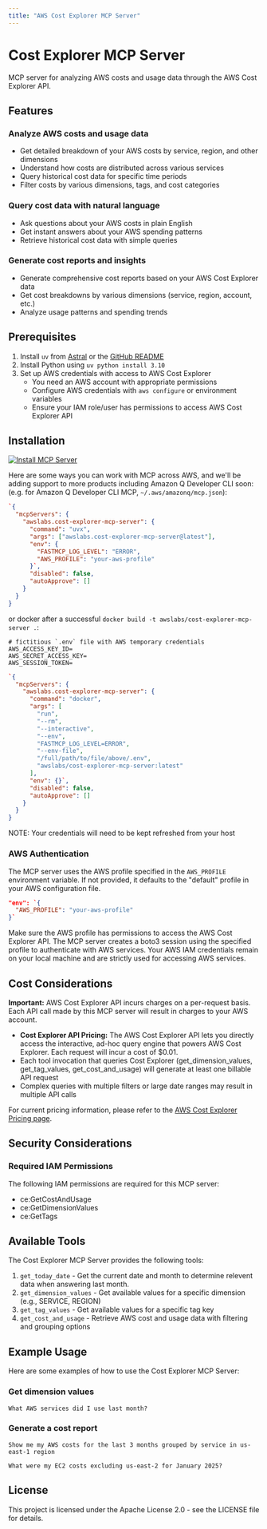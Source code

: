 ```yaml
---
title: "AWS Cost Explorer MCP Server"
---
```



# Cost Explorer MCP Server

MCP server for analyzing AWS costs and usage data through the AWS Cost Explorer API.

## Features

### Analyze AWS costs and usage data

- Get detailed breakdown of your AWS costs by service, region, and other dimensions
- Understand how costs are distributed across various services
- Query historical cost data for specific time periods
- Filter costs by various dimensions, tags, and cost categories

### Query cost data with natural language

- Ask questions about your AWS costs in plain English
- Get instant answers about your AWS spending patterns
- Retrieve historical cost data with simple queries

### Generate cost reports and insights

- Generate comprehensive cost reports based on your AWS Cost Explorer data
- Get cost breakdowns by various dimensions (service, region, account, etc.)
- Analyze usage patterns and spending trends

## Prerequisites

1. Install `uv` from [Astral](https://docs.astral.sh/uv/getting-started/installation/) or the [GitHub README](https://github.com/astral-sh/uv#installation)
2. Install Python using `uv python install 3.10`
3. Set up AWS credentials with access to AWS Cost Explorer
   - You need an AWS account with appropriate permissions
   - Configure AWS credentials with `aws configure` or environment variables
   - Ensure your IAM role/user has permissions to access AWS Cost Explorer API

## Installation

[![Install MCP Server](https://cursor.com/deeplink/mcp-install-light.svg)](https://cursor.com/install-mcp?name=awslabs.cost-explorer-mcp-server&config=eyJjb21tYW5kIjoidXZ4IGF3c2xhYnMuY29zdC1leHBsb3Jlci1tY3Atc2VydmVyQGxhdGVzdCIsImVudiI6eyJGQVNUTUNQX0xPR19MRVZFTCI6IkVSUk9SIiwiQVdTX1BST0ZJTEUiOiJ5b3VyLWF3cy1wcm9maWxlIn0sImRpc2FibGVkIjpmYWxzZSwiYXV0b0FwcHJvdmUiOltdfQ%3D%3D)

Here are some ways you can work with MCP across AWS, and we'll be adding support to more products including Amazon Q Developer CLI soon: (e.g. for Amazon Q Developer CLI MCP, `~/.aws/amazonq/mcp.json`):

```json
`{
  "mcpServers": {
    "awslabs.cost-explorer-mcp-server": {
      "command": "uvx",
      "args": ["awslabs.cost-explorer-mcp-server@latest"],
      "env": {
        "FASTMCP_LOG_LEVEL": "ERROR",
        "AWS_PROFILE": "your-aws-profile"
      }`,
      "disabled": false,
      "autoApprove": []
    }
  }
}
```

or docker after a successful `docker build -t awslabs/cost-explorer-mcp-server .`:

```file
# fictitious `.env` file with AWS temporary credentials
AWS_ACCESS_KEY_ID=
AWS_SECRET_ACCESS_KEY=
AWS_SESSION_TOKEN=
```

```json
`{
  "mcpServers": {
    "awslabs.cost-explorer-mcp-server": {
      "command": "docker",
      "args": [
        "run",
        "--rm",
        "--interactive",
        "--env",
        "FASTMCP_LOG_LEVEL=ERROR",
        "--env-file",
        "/full/path/to/file/above/.env",
        "awslabs/cost-explorer-mcp-server:latest"
      ],
      "env": {}`,
      "disabled": false,
      "autoApprove": []
    }
  }
}
```

NOTE: Your credentials will need to be kept refreshed from your host

### AWS Authentication

The MCP server uses the AWS profile specified in the `AWS_PROFILE` environment variable. If not provided, it defaults to the "default" profile in your AWS configuration file.

```json
"env": `{
  "AWS_PROFILE": "your-aws-profile"
}`
```

Make sure the AWS profile has permissions to access the AWS Cost Explorer API. The MCP server creates a boto3 session using the specified profile to authenticate with AWS services. Your AWS IAM credentials remain on your local machine and are strictly used for accessing AWS services.

## Cost Considerations

**Important:** AWS Cost Explorer API incurs charges on a per-request basis. Each API call made by this MCP server will result in charges to your AWS account.

- **Cost Explorer API Pricing:** The AWS Cost Explorer API lets you directly access the interactive, ad-hoc query engine that powers AWS Cost Explorer. Each request will incur a cost of $0.01.
- Each tool invocation that queries Cost Explorer (get_dimension_values, get_tag_values, get_cost_and_usage) will generate at least one billable API request
- Complex queries with multiple filters or large date ranges may result in multiple API calls

For current pricing information, please refer to the [AWS Cost Explorer Pricing page](https://aws.amazon.com/aws-cost-management/aws-cost-explorer/pricing/).


## Security Considerations

### Required IAM Permissions
The following IAM permissions are required for this MCP server:
- ce:GetCostAndUsage
- ce:GetDimensionValues
- ce:GetTags



## Available Tools

The Cost Explorer MCP Server provides the following tools:

1. `get_today_date` - Get the current date and month to determine relevent data when answering last month.
2. `get_dimension_values` - Get available values for a specific dimension (e.g., SERVICE, REGION)
3. `get_tag_values` - Get available values for a specific tag key
4. `get_cost_and_usage` - Retrieve AWS cost and usage data with filtering and grouping options

## Example Usage

Here are some examples of how to use the Cost Explorer MCP Server:


### Get dimension values

```
What AWS services did I use last month?
```

### Generate a cost report

```
Show me my AWS costs for the last 3 months grouped by service in us-east-1 region
```

```
What were my EC2 costs excluding us-east-2 for January 2025?
```

## License

This project is licensed under the Apache License 2.0 - see the LICENSE file for details.

